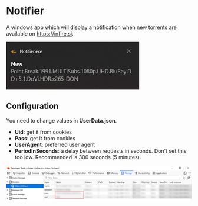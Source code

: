 # Notifier
A windows app which will display a notification when new torrents are available on https://infire.si.

![Notifier screenshot](https://github.com/Doctorslo/InFire-Notifier/blob/master/Images/NotifierExample.png?raw=true)

## Configuration
You need to change values in **UserData.json**.

- **Uid**: get it from cookies
- **Pass**: get it from cookies
- **UserAgent**: preferred user agent
- **PeriodInSeconds**: a delay between requests in seconds. Don't set this too low. Recommended is 300 seconds (5 minutes).

![Notifier screenshot](https://github.com/Doctorslo/InFire-Notifier/blob/master/Images/DevToolsInfo.png?raw=true)
